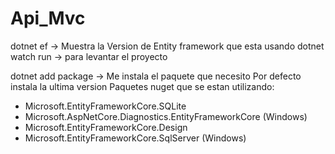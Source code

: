 # Api_Mvc


dotnet ef -> Muestra la Version de Entity framework que esta usando
dotnet watch run -> para levantar el proyecto

dotnet add package -> Me instala el paquete que necesito 
Por defecto instala la ultima version
Paquetes nuget que se estan utilizando: 

- Microsoft.EntityFrameworkCore.SQLite
- Microsoft.AspNetCore.Diagnostics.EntityFrameworkCore (Windows)
- Microsoft.EntityFrameworkCore.Design
- Microsoft.EntityFrameworkCore.SqlServer (Windows)